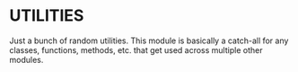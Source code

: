 # UTILITIES
Just a bunch of random utilities. This module is basically a catch-all for any
classes, functions, methods, etc. that get used across multiple other modules.
